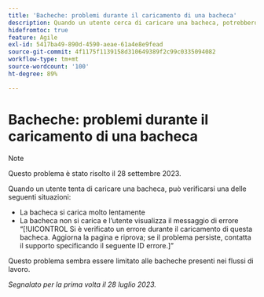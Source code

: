 ```yaml
---
title: 'Bacheche: problemi durante il caricamento di una bacheca'
description: Quando un utente cerca di caricare una bacheca, potrebbero verificarsi dei problemi.
hidefromtoc: true
feature: Agile
exl-id: 5417ba49-890d-4590-aeae-61a4e8e9fead
source-git-commit: 4f1175f1139158d310649389f2c99c0335094082
workflow-type: tm+mt
source-wordcount: '100'
ht-degree: 89%

---
```


# Bacheche: problemi durante il caricamento di una bacheca

>[!NOTE]
>
>Questo problema è stato risolto il 28 settembre 2023.

Quando un utente tenta di caricare una bacheca, può verificarsi una delle seguenti situazioni:

* La bacheca si carica molto lentamente
* La bacheca non si carica e l’utente visualizza il messaggio di errore “[!UICONTROL Si è verificato un errore durante il caricamento di questa bacheca. Aggiorna la pagina e riprova; se il problema persiste, contatta il supporto specificando il seguente ID errore.]”

Questo problema sembra essere limitato alle bacheche presenti nei flussi di lavoro.

_Segnalato per la prima volta il 28 luglio 2023._
